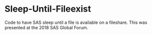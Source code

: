 # Sleep-Until-Fileexist
Code to have SAS sleep until a file is available on a fileshare.  This was presented at the 2018 SAS Global Forum.
